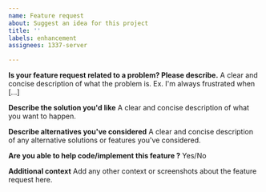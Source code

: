 ```yaml
---
name: Feature request
about: Suggest an idea for this project
title: ''
labels: enhancement
assignees: 1337-server

---
```


**Is your feature request related to a problem? Please describe.**
A clear and concise description of what the problem is. Ex. I'm always frustrated when [...]

**Describe the solution you'd like**
A clear and concise description of what you want to happen.

**Describe alternatives you've considered**
A clear and concise description of any alternative solutions or features you've considered.

**Are you able to help code/implement this feature ?**
Yes/No

**Additional context**
Add any other context or screenshots about the feature request here.
